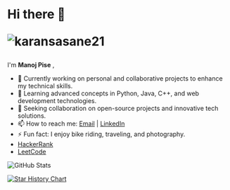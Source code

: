 # Hi there 👋  <p > <img src="https://komarev.com/ghpvc/?username=karansasane21&label=Profile%20views&color=0e75b6&style=flat" alt="karansasane21" /> </p>

I'm **Manoj Pise** ,

- 🔭 Currently working on personal and collaborative projects to enhance my technical skills.
- 🌱 Learning advanced concepts in Python, Java, C++, and web development technologies.
- 👯 Seeking collaboration on open-source projects and innovative tech solutions.
- 📫 How to reach me: [Email](mailto:manojpisepatil@gmail.com) | [LinkedIn](https://linkedin.com/in/manojpisepatil)
- ⚡ Fun fact: I enjoy bike riding, traveling, and photography.
- [HackerRank](https://www.hackerrank.com/profile/manojpisepatil)
- [LeetCode](https://leetcode.com/u/manojpisepatil/)

![GitHub Stats](https://github-readme-stats.vercel.app/api?username=manojpisepatil&show_icons=true&theme=radical)



<a href="https://star-history.com/#manojpisepatil/manojpisepatil&Date">
 <picture>
   <source media="(prefers-color-scheme:dark)" srcset="https://api.star-history.com/svg?repos=manojpisepatil/manojpisepatil&type=Date&theme=dark" />
   <source media="(prefers-color-scheme:light)" srcset="https://api.star-history.com/svg?repos=manojpisepatil/manojpisepatil&type=Date" />
   <img alt="Star History Chart" src="https://api.star-history.com/svg?repos=manojpisepatil/manojpisepatil&type=Date" />
 </picture>
</a>

<!-- [![GitHub Streak](https://github-readme-streak-stats.herokuapp.com?user=manojpisepatil&theme=blueberry&date_format=M%20j%5B%2C%20Y%5D)](https://git.io/streak-stats) -->
<!-- [![Ashutosh's github activity graph](https://github-readme-activity-graph.vercel.app/graph?username=Ashutosh00710)](https://github.com/ashutosh00710/github-readme-activity-graph) 
[![Ashutosh's github activity graph](https://github-readme-activity-graph.vercel.app/graph?username=manojpisepatil&theme=dracula)](https://github.com/manojpisepatil/github-readme-activity-graph)
[![Ashutosh's github activity graph](https://github-readme-activity-graph.vercel.app/graph?username=ashutosh00710&custom_title=This%20is%20a%20title&hide_border=true)](https://github.com/ashutosh00710/github-readme-activity-graph)
[![Ashutosh's github activity graph](https://github-readme-activity-graph.vercel.app/graph?username=ashutosh00710&bg_color=fffff0&color=708090&line=24292e&point=24292e&area=true&hide_border=true)](https://github.com/ashutosh00710/github-readme-activity-graph)  -->

